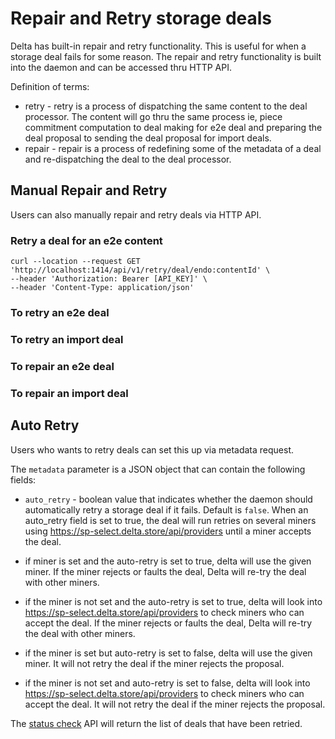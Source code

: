 # Repair and Retry storage deals

Delta has built-in repair and retry functionality. This is useful for when a storage deal fails for some reason. The repair and retry functionality is built into the daemon and can be accessed thru HTTP API.

Definition of terms:
- retry - retry is a process of dispatching the same content to the deal processor. The content will go thru the same process ie, piece commitment computation to deal making for e2e deal and preparing the deal proposal to sending the deal proposal for import deals.
- repair - repair is a process of redefining some of the metadata of a deal and re-dispatching the deal to the deal processor. 

## Manual Repair and Retry
Users can also manually repair and retry deals via HTTP API.

### Retry a deal for an e2e content
```
curl --location --request GET 'http://localhost:1414/api/v1/retry/deal/endo:contentId' \
--header 'Authorization: Bearer [API_KEY]' \
--header 'Content-Type: application/json' 
```

### To retry an e2e deal
### To retry an import  deal

### To repair an e2e deal
### To repair an import  deal


## Auto Retry
Users who wants to retry deals can set this up via metadata request.

The `metadata` parameter is a JSON object that can contain the following fields:

- `auto_retry` - boolean value that indicates whether the daemon should automatically retry a storage deal if it fails. Default is `false`.
  When an auto_retry field is set to true, the deal will run retries on several miners using https://sp-select.delta.store/api/providers until a miner accepts the deal.

- if miner is set and the auto-retry is set to true, delta will use the given miner. If the miner rejects or faults the deal, Delta will re-try the deal with other miners.
- if the miner is not set and the auto-retry is set to true, delta will look into https://sp-select.delta.store/api/providers to check miners who can accept the deal. If the miner rejects or faults the deal, Delta will re-try the deal with other miners.
- if the miner is set but auto-retry is set to false, delta will use the given miner. It will not retry the deal if the miner rejects the proposal.
- if the miner is not set and auto-retry is set to false, delta will look into https://sp-select.delta.store/api/providers to check miners who can accept the deal. It will not retry the deal if the miner rejects the proposal.

The [status check](content-deal-status.md) API will return the list of deals that have been retried.
